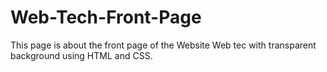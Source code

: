 # Web-Tech-Front-Page
This page is about the front page of the Website Web tec with transparent background using HTML and CSS.

